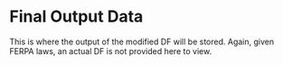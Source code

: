 # Final Output Data

This is where the output of the modified DF will be stored. Again, given FERPA laws, an actual DF is not provided here to view. 
